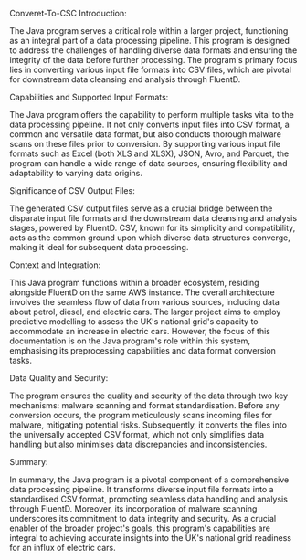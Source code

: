 Converet-To-CSC Introduction:

The Java program serves a critical role within a larger project, functioning as an integral part of a data processing pipeline. This program is designed to address the challenges of handling diverse data formats and ensuring the integrity of the data before further processing. The program's primary focus lies in converting various input file formats into CSV files, which are pivotal for downstream data cleansing and analysis through FluentD. 

Capabilities and Supported Input Formats:

The Java program offers the capability to perform multiple tasks vital to the data processing pipeline. It not only converts input files into CSV format, a common and versatile data format, but also conducts thorough malware scans on these files prior to conversion. By supporting various input file formats such as Excel (both XLS and XLSX), JSON, Avro, and Parquet, the program can handle a wide range of data sources, ensuring flexibility and adaptability to varying data origins.

Significance of CSV Output Files:

The generated CSV output files serve as a crucial bridge between the disparate input file formats and the downstream data cleansing and analysis stages, powered by FluentD. CSV, known for its simplicity and compatibility, acts as the common ground upon which diverse data structures converge, making it ideal for subsequent data processing.

Context and Integration:

This Java program functions within a broader ecosystem, residing alongside FluentD on the same AWS instance. The overall architecture involves the seamless flow of data from various sources, including data about petrol, diesel, and electric cars. The larger project aims to employ predictive modelling to assess the UK's national grid's capacity to accommodate an increase in electric cars. However, the focus of this documentation is on the Java program's role within this system, emphasising its preprocessing capabilities and data format conversion tasks.

Data Quality and Security:

The program ensures the quality and security of the data through two key mechanisms: malware scanning and format standardisation. Before any conversion occurs, the program meticulously scans incoming files for malware, mitigating potential risks. Subsequently, it converts the files into the universally accepted CSV format, which not only simplifies data handling but also minimises data discrepancies and inconsistencies.

Summary:

In summary, the Java program is a pivotal component of a comprehensive data processing pipeline. It transforms diverse input file formats into a standardised CSV format, promoting seamless data handling and analysis through FluentD. Moreover, its incorporation of malware scanning underscores its commitment to data integrity and security. As a crucial enabler of the broader project's goals, this program's capabilities are integral to achieving accurate insights into the UK's national grid readiness for an influx of electric cars.


